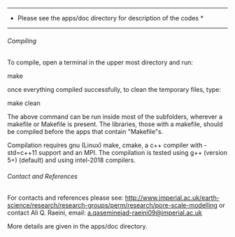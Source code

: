 


 ----------------------------------------------------------------
* Please see the apps/doc directory for description of the codes *
 ----------------------------------------------------------------




###### Compiling ######

To compile, open a terminal in the upper most directory and run:

 make 

once everything compiled successfully, to clean the temporary files, type:

 make clean

The above command can be run inside most of the subfolders, wherever a 
makefile or Makefile is present.  The libraries, those with a makefile,
should be compiled before the apps that contain "Makefile"s.

Compilation requires gnu (Linux) make, cmake, a c++ compiler with -std=c++11
support and an MPI. The compilation is tested using g++ (version 5+) (default)
and using intel-2018 compilers.


###### Contact and References ######

For contacts and references please see: 
http://www.imperial.ac.uk/earth-science/research/research-groups/perm/research/pore-scale-modelling
or contact Ali Q. Raeini, email: a.qaseminejad-raeini09@imperial.ac.uk

More details are given in the apps/doc directory.

